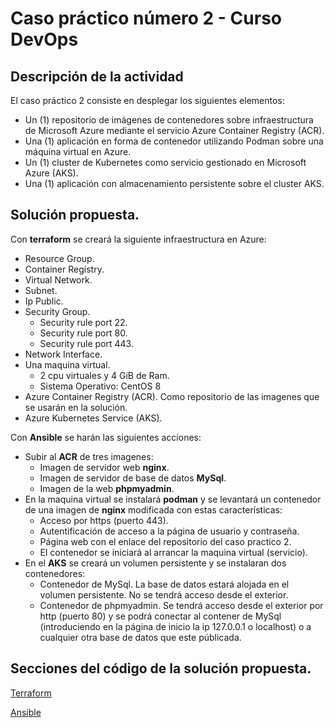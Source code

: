 # Caso práctico número 2 - Curso DevOps

## Descripción de la actividad

 El caso práctico 2 consiste en desplegar los siguientes elementos:

- Un (1) repositorio de imágenes de contenedores sobre infraestructura de Microsoft Azure mediante el servicio Azure Container Registry (ACR).
- Una (1) aplicación en forma de contenedor utilizando Podman sobre una máquina virtual en Azure.
- Un (1) cluster de Kubernetes como servicio gestionado en Microsoft Azure (AKS).
- Una (1) aplicación con almacenamiento persistente sobre el cluster AKS.

## Solución propuesta.

Con **terraform** se creará la siguiente infraestructura en Azure:
- Resource Group.
- Container Registry.
- Virtual Network.
- Subnet.
- Ip Public.  
- Security Group.
  - Security rule port 22.
  - Security rule port 80.
  - Security rule port 443.
- Network Interface.
- Una maquina virtual.
    - 2 cpu virtuales y 4 GiB de Ram.
    - Sistema Operativo: CentOS 8
- Azure Container Registry (ACR). Como repositorio de las imagenes que se usarán en la solución.
- Azure Kubernetes Service (AKS).

Con **Ansible** se harán las siguientes acciones:
- Subir al **ACR** de tres imagenes:
  - Imagen de servidor web **nginx**.
  - Imagen de servidor de base de datos **MySql**.
  - Imagen de la web **phpmyadmin**. 
- En la maquina virtual se instalará **podman** y se levantará un contenedor de una imagen de **nginx** modificada con estas características:
  - Acceso por https (puerto 443).
  - Autentificación de acceso a la página de usuario y contraseña.
  - Página web con el enlace del repositorio del caso practico 2.
  - El contenedor se iniciará al arrancar la maquina virtual (servicio).
- En el **AKS** se creará un volumen persistente y se instalaran dos contenedores:
  - Contenedor de MySql. La base de datos estará alojada en el volumen persistente. No se tendrá acceso desde el exterior.
  - Contenedor de phpmyadmin. Se tendrá acceso desde el exterior por http (puerto 80) y se podrá conectar al contener de MySql (introduciendo en la página de inicio la ip 127.0.0.1 o localhost) o a cualquier otra base de datos que este públicada. 

## Secciones del código de la solución propuesta.

[Terraform](/terraform)

[Ansible](/ansible)
